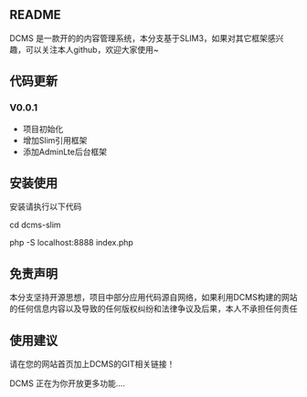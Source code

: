 ## README
DCMS 是一款开的的内容管理系统，本分支基于SLIM3，如果对其它框架感兴趣，可以关注本人github，欢迎大家使用~

## 代码更新
### V0.0.1
* 项目初始化
* 增加Slim引用框架
* 添加AdminLte后台框架


## 安装使用
安装请执行以下代码
 
cd dcms-slim

php -S localhost:8888 index.php

## 免责声明
 本分支坚持开源思想，项目中部分应用代码源自网络，如果利用DCMS构建的网站的任何信息内容以及导致的任何版权纠纷和法律争议及后果，本人不承担任何责任

## 使用建议
 请在您的网站首页加上DCMS的GIT相关链接！
  
DCMS 正在为你开放更多功能....
